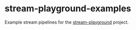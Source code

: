 stream-playground-examples
==========================

Example stream pipelines for the [stream-playground](https://github.com/jeszy75/stream-playground/) project.
